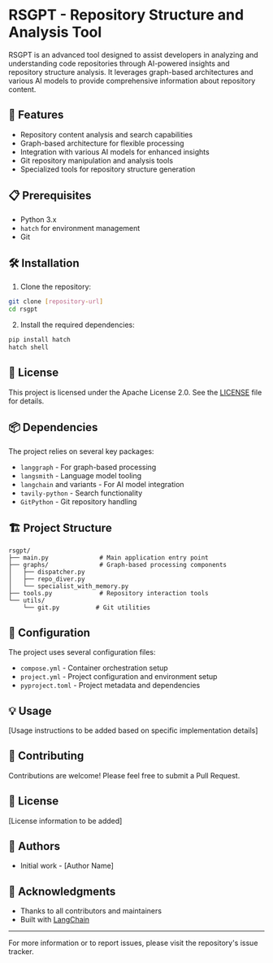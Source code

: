 # RSGPT - Repository Structure and Analysis Tool

RSGPT is an advanced tool designed to assist developers in analyzing and understanding code repositories through AI-powered insights and repository structure analysis. It leverages graph-based architectures and various AI models to provide comprehensive information about repository content.

## 🚀 Features

- Repository content analysis and search capabilities
- Graph-based architecture for flexible processing
- Integration with various AI models for enhanced insights
- Git repository manipulation and analysis tools
- Specialized tools for repository structure generation

## 📋 Prerequisites

- Python 3.x
- `hatch` for environment management
- Git

## 🛠 Installation

1. Clone the repository:
```bash
git clone [repository-url]
cd rsgpt
```

2. Install the required dependencies:
```bash
pip install hatch
hatch shell
```

## 📄 License

This project is licensed under the Apache License 2.0. See the [LICENSE](LICENSE) file for details.

## 📦 Dependencies

The project relies on several key packages:
- `langgraph` - For graph-based processing
- `langsmith` - Language model tooling
- `langchain` and variants - For AI model integration
- `tavily-python` - Search functionality
- `GitPython` - Git repository handling

## 🏗 Project Structure

```
rsgpt/
├── main.py              # Main application entry point
├── graphs/              # Graph-based processing components
│   ├── dispatcher.py
│   ├── repo_diver.py
│   └── specialist_with_memory.py
├── tools.py             # Repository interaction tools
└── utils/
    └── git.py          # Git utilities
```

## 🔧 Configuration

The project uses several configuration files:
- `compose.yml` - Container orchestration setup
- `project.yml` - Project configuration and environment setup
- `pyproject.toml` - Project metadata and dependencies

## 💡 Usage

[Usage instructions to be added based on specific implementation details]

## 🤝 Contributing

Contributions are welcome! Please feel free to submit a Pull Request.

## 📝 License

[License information to be added]

## 👥 Authors

- Initial work - [Author Name]

## 🙏 Acknowledgments

- Thanks to all contributors and maintainers
- Built with [LangChain](https://github.com/hwchase17/langchain)

---
For more information or to report issues, please visit the repository's issue tracker.
